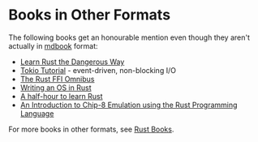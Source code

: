 # Books in Other Formats

The following books get an honourable mention even though they aren't actually in
[mdbook](https://github.com/rust-lang/mdBook) format:

* [Learn Rust the Dangerous Way](http://cliffle.com/p/dangerust/)
* [Tokio Tutorial](https://tokio.rs/tokio/tutorial) - event-driven, non-blocking I/O
* [The Rust FFI Omnibus](http://jakegoulding.com/rust-ffi-omnibus/)
* [Writing an OS in Rust](https://os.phil-opp.com/)
* [A half-hour to learn Rust](https://fasterthanli.me/articles/a-half-hour-to-learn-rust)
* [An Introduction to Chip-8 Emulation using the Rust Programming
Language](https://github.com/aquova/chip8-book/releases)

For more books in other formats, see [Rust
Books](https://github.com/sger/RustBooks).
